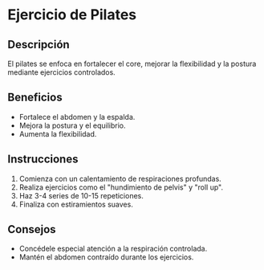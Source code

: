 
# Ejercicio de Pilates

## Descripción
El pilates se enfoca en fortalecer el core, mejorar la flexibilidad y la postura mediante ejercicios controlados.


## Beneficios
- Fortalece el abdomen y la espalda.
- Mejora la postura y el equilibrio.
- Aumenta la flexibilidad.

## Instrucciones
1. Comienza con un calentamiento de respiraciones profundas.
2. Realiza ejercicios como el "hundimiento de pelvis" y "roll up".
3. Haz 3-4 series de 10-15 repeticiones.
4. Finaliza con estiramientos suaves.

## Consejos
- Concédele especial atención a la respiración controlada.
- Mantén el abdomen contraído durante los ejercicios.
